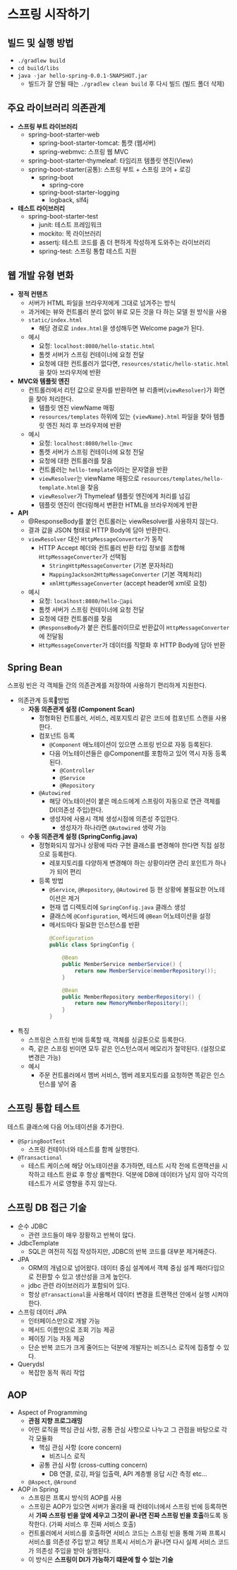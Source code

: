# 스프링 시작하기
## 빌드 및 실행 방법
- `./gradlew build`
- `cd build/libs`
- `java -jar hello-spring-0.0.1-SNAPSHOT.jar`
	- 빌드가 잘 안될 때는 `./gradlew clean build` 후 다시 빌드 (빌드 폴더 삭제)

## 주요 라이브러리 의존관계
- **스프링 부트 라이브러리**
	- spring-boot-starter-web
		- spring-boot-starter-tomcat: 톰캣 (웹서버)
		- spring-webmvc: 스프링 웹 MVC
	- spring-boot-starter-thymeleaf: 타임리프 템플릿 엔진(View) 
	- spring-boot-starter(공통): 스프링 부트 + 스프링 코어 + 로깅
		- spring-boot
			- spring-core
		- spring-boot-starter-logging
			- logback, slf4j
- **테스트 라이브러리**
	- spring-boot-starter-test
		- junit: 테스트 프레임워크  
		- mockito: 목 라이브러리  
		- assertj: 테스트 코드를 좀 더 편하게 작성하게 도와주는 라이브러리 
		- spring-test: 스프링 통합 테스트 지원

## 웹 개발 유형 변화
- **정적 컨텐츠**
	- 서버가 HTML 파일을 브라우저에게 그대로 넘겨주는 방식
	- 과거에는 뷰와 컨트롤러 분리 없이 뷰로 모든 것을 다 하는 모델 원 방식을 사용
	- `static/index.html`
		- 해당 경로로 `index.html`을 생성해두면 Welcome page가 된다.
	- 예시
		- 요청: `localhost:8080/hello-static.html`
		- 톰켓 서버가 스프링 컨테이너에 요청 전달
		- 요청에 대한 컨트롤러가 없다면, `resources/static/hello-static.html`을 찾아 브라우저에 반환
- **MVC와 템플릿 엔진**
	- 컨트롤러에서 리턴 값으로 문자를 반환하면 뷰 리졸버(`viewResolver`)가 화면을 찾아 처리한다.
		- 템플릿 엔진 viewName 매핑
		- `resources/templates` 하위에 있는 `{viewName}.html` 파일을 찾아 템플릿 엔진 처리 후 브라우저에 반환
	- 예시
		- 요청: `localhost:8080/hello-mvc`
		- 톰켓 서버가 스프링 컨테이너에 요청 전달
		- 요청에 대한 컨트롤러를 찾음
		- 컨트롤러는 `hello-template`이라는 문자열을 반환
		- `viewResolver`는 viewName 매핑으로 `resources/templates/hello-template.html`을 찾음
		- `viewResolver`가 Thymeleaf 템플릿 엔진에게 처리를 넘김
		- 템플릿 엔진이 렌더링해서 변환한 HTML을 브라우저에게 반환
- **API**
	- @ResponseBody를 붙인 컨트롤러는 viewResolver를 사용하지 않는다.
	- 결과 값을 JSON 형태로 HTTP Body에 담아 반환한다.
	- `viewResolver` 대신 `HttpMessageConverter`가 동작
		- HTTP Accept 헤더와 컨트롤러 반환 타입 정보를 조합해 `HttpMessageConverter`가 선택됨
			- `StringHttpMessageConverter` (기본 문자처리)
			- `MappingJackson2HttpMessageConverter` (기본 객체처리)
			- `xmlHttpMessageConverter` (accept header에 xml로 요청)
	- 예시
		- 요청: `localhost:8080/hello-api`
		- 톰켓 서버가 스프링 컨테이너에 요청 전달
		- 요청에 대한 컨트롤러를 찾음
		- `@ResponseBody`가 붙은 컨트롤러이므로 반환값이 `HttpMessageConverter`에 전달됨
		- `HttpMessageConverter`가 데이터를 직렬화 후 HTTP Body에 담아 반환

## Spring Bean
스프링 빈은 각 객체들 간의 의존관계를 저장하여 사용하기 편리하게 지원한다.
- 의존관계 등록방법
	- **자동 의존관계 설정 (Component Scan)**
		- 정형화된 컨트롤러, 서비스, 레포지토리 같은 코드에 컴포넌트 스캔을 사용한다.
		- 컴포넌트 등록
			- `@Component` 애노테이션이 있으면 스프링 빈으로 자동 등록된다.
			- 다음 어노테이션들은 @Component를 포함하고 있어 역시 자동 등록된다.
				- `@Controller`
				- `@Service`
				- `@Repository`
		- `@Autowired`
			- 해당 어노테이션이 붙은 메소드에게 스프링이 자동으로 연관 객체를 DI(의존성 주입)한다.
			- 생성자에 사용시 객체 생성시점에 의존성 주입한다.
				- 생성자가 하나라면 `@Autowired` 생략 가능
	- **수동 의존관계 설정 (SpringConfig.java)**
		- 정형화되지 않거나 상황에 따라 구현 클래스를 변경해야 한다면 직접 설정으로 등록한다.
			- 레포지토리를 다양하게 변경해야 하는 상황이라면 관리 포인트가 하나가 되어 편리
		- 등록 방법
			- `@Service`, `@Repository`, `@Autowired` 등 현 상황에 불필요한 어노테이션은 제거
			- 현재 앱 디렉토리에 `SpringConfig.java` 클래스 생성
			- 클래스에 `@Configuration`, 메서드에 `@Bean` 어노테이션을 설정
			- 메서드마다 필요한 인스턴스를 반환
				```java
				@Configuration
				public class SpringConfig {
				
					@Bean
					public MemberService memberService() {
					    return new MemberService(memberRepository());
					}
				
				    @Bean     
				    public MemberRepository memberRepository() {
					    return new MemoryMemberRepository();
				    }
				}
				```
- 특징
	- 스프링은 스프링 빈에 등록할 때, 객체를 싱글톤으로 등록한다.
	- 즉, 같은 스프링 빈이면 모두 같은 인스턴스여서 메모리가 절약된다. (설정으로 변경은 가능)
	- 예시
		- 주문 컨트롤러에서 멤버 서비스, 멤버 레포지토리를 요청하면 똑같은 인스턴스를 넣어 줌

## 스프링 통합 테스트
테스트 클래스에 다음 어노테이션을 추가한다.
- `@SpringBootTest`
	- 스프링 컨테이너와 테스트를 함께 실행한다.
- `@Transactional`
	- 테스트 케이스에 해당 어노테이션을 추가하면, 테스트 시작 전에 트랜잭션을 시작하고 테스트 완료 후 항상 롤백한다. 덕분에 DB에 데이터가 남지 않아 각각의 테스트가 서로 영향을 주지 않는다.

## 스프링 DB 접근 기술
- 순수 JDBC
	- 관련 코드들이 매우 장황하고 반복이 많다.
- JdbcTemplate
	- SQL은 여전히 직접 작성하지만, JDBC의 반복 코드를 대부분 제거해준다.
- JPA
	- ORM의 개념으로 넘어왔다. 데이터 중심 설계에서 객체 중심 설계 패러다임으로 전환할 수 있고 생산성을 크게 높인다.
	- jdbc 관련 라이브러리가 포함되어 있다.
	- 항상 `@Transactional`을 사용해서 데이터 변경을 트랜잭션 안에서 실행 시켜야 한다.
- 스프링 데이터 JPA
	- 인터페이스만으로 개발 가능
	- 메서드 이름만으로 조회 기능 제공
	- 페이징 기능 자동 제공
	- 단순 반복 코드가 크게 줄어드는 덕분에 개발자는 비즈니스 로직에 집중할 수 있다.
- Querydsl
	- 복잡한 동적 쿼리 작업

## AOP
- Aspect of Programming
	- **관점 지향 프로그래밍**
	- 어떤 로직을 핵심 관심 사항, 공통 관심 사항으로 나누고 그 관점을 바탕으로 각각 모듈화
		- 핵심 관심 사항 (core concern)
			- 비즈니스 로직
		- 공통 관심 사항 (cross-cutting concern)
			- DB 연결, 로깅, 파일 입출력, API 계층별 응답 시간 측정 etc...
	- `@Aspect`, `@Around`
- AOP in Spring
	- 스프링은 프록시 방식의 AOP를 사용
	- 스프링은 AOP가 있으면 서버가 올라올 때 컨테이너에서 스프링 빈에 등록하면서 **가짜 스프링 빈을 앞에 세우고 그것이 끝나면 진짜 스프링 빈을 호출**하도록 동작한다. (가짜 서비스 후 진짜 서비스 호출)
	- 컨트롤러에서 서비스를 호출하면 서비스 코드는 스프링 빈을 통해 가짜 프록시 서비스를 의존성 주입 받고 해당 프록시 서비스가 끝나면 다시 실제 서비스 코드가 의존성 주입을 받아 실행된다.
	- 이 방식은 **스프링이 DI가 가능하기 떄문에 할 수 있는 기술**
